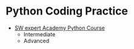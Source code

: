 # Python Coding Practice

- [SW expert Academy Python Course](https://swexpertacademy.com/main/learn/course/subjectList.do?courseId=AVuPDN86AAXw5UW6)
  - Intermediate
  - Advanced

